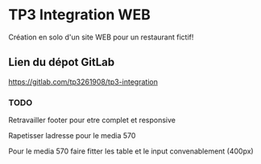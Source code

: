# TP3 Integration WEB

Création en solo d'un site WEB pour un restaurant fictif!

## Lien du dépot GitLab

https://gitlab.com/tp3261908/tp3-integration

### TODO

Retravailler footer pour etre complet et responsive

Rapetisser ladresse pour le media 570

Pour le media 570 faire fitter les table et le input convenablement (400px)
